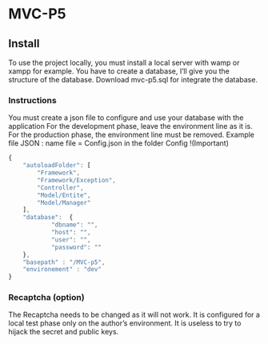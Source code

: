 # MVC-P5

## Install
To use the project locally, you must install a local server with wamp or xampp for example.
You have to create a database, I’ll give you the structure of the database. 
Download mvc-p5.sql for integrate the database.

### Instructions
You must create a json file to configure and use your database with the application
For the development phase, leave the environment line as it is. For the production phase, the environment line must be removed.
Example file JSON : name file = Config.json in the folder Config !(Important)
```javascript
{
	"autoloadFolder": [
		"Framework",
		"Framework/Exception",
		"Controller",
		"Model/Entite",
		"Model/Manager"
	],
	"database":  {
            "dbname": "",
            "host": "",
            "user": "",
            "password": ""
    },
	"basepath" : "/MVC-p5",
	"environement" : "dev"
}
```

### Recaptcha (option)
The Recaptcha needs to be changed as it will not work. It is configured for a local test phase only on the author’s environment. It is useless to try to hijack the secret and public keys.

